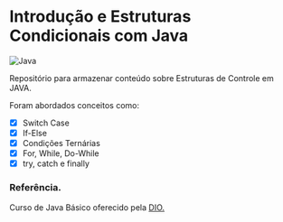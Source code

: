 
# Introdução e Estruturas Condicionais com Java

![Java](https://img.shields.io/badge/java-%23ED8B00.svg?style=for-the-badge&logo=openjdk&logoColor=white)

Repositório para armazenar conteúdo sobre Estruturas de Controle em JAVA.

Foram abordados conceitos como:

*  [X] Switch Case
*  [X] If-Else
*  [X] Condições Ternárias
*  [X] For, While, Do-While
*  [X] try, catch e finally

### Referência.
Curso de Java Básico oferecido pela [DIO.](https://web.dio.me/)
